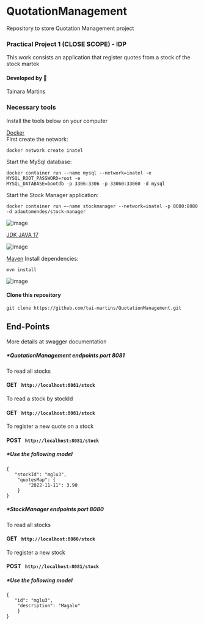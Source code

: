 # QuotationManagement
Repository to store Quotation Management project

### Practical Project 1 (CLOSE SCOPE) - IDP

This work consists an application that register quotes from a stock of the stock martek 

#### Developed by 👩
Tainara Martins

### Necessary tools

Install the tools below on your computer

[Docker](https://www.docker.com/)  
First create the network:
```
docker network create inatel
```
Start the MySql database:
```
docker container run --name mysql --network=inatel -e MYSQL_ROOT_PASSWORD=root -e
MYSQL_DATABASE=bootdb -p 3306:3306 -p 33060:33060 -d mysql
```
Start the Stock Manager application:
```
docker container run –-name stockmanager --network=inatel -p 8080:8080 -d adautomendes/stock-manager
```
![image](https://user-images.githubusercontent.com/53630619/201181059-5928b7f5-6f70-428c-8f64-5fb81bb148fb.png)



[JDK JAVA 17](https://www.oracle.com/java/technologies/javase/jdk11-archive-downloads.html) 

![image](https://user-images.githubusercontent.com/53630619/201180997-11fd8320-28fa-46d6-aca7-0f8de77a8a32.png)

[Maven](https://maven.apache.org/download.cgi) 
Install dependencies:
```
mvn install
```
![image](https://user-images.githubusercontent.com/53630619/201184866-d289df6d-f85d-4492-af30-cca7461feda4.png)


#### Clone this repository
```
git clone https://github.com/tai-martins/QuotationManagement.git
```

## End-Points
More details at swagger documentation

##### *QuotationManagement endpoints port 8081

 To read all stocks
#### GET ``` http://localhost:8081/stock```

 To read a stock by stockId
#### GET ``` http://localhost:8081/stock```

 To register a new quote on a stock 
#### POST ``` http://localhost:8081/stock```

##### *Use the following model

```
{
   "stockId": "mglu3",
    "quotesMap": {
        "2022-11-11": 3.90
    }
}
```

##### *StockManager endpoints port 8080

 To read all stocks
#### GET ``` http://localhost:8080/stock```

 To register a new stock 
#### POST ``` http://localhost:8081/stock```

##### *Use the following model

```
{
   "id": "mglu3",
    "description": "Magalu"
    }
}
```
